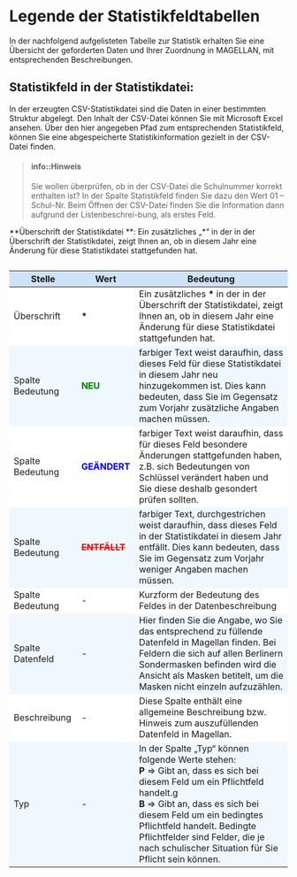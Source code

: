 # Legende der Statistikfeldtabellen

In der nachfolgend aufgelisteten Tabelle zur Statistik erhalten Sie eine Übersicht der geforderten Daten und Ihrer Zuordnung in MAGELLAN, mit entsprechenden Beschreibungen.

## Statistikfeld in der Statistikdatei:
 
In der erzeugten CSV-Statistikdatei sind die Daten in einer bestimmten Struktur abgelegt. Den Inhalt der CSV-Datei können Sie mit Microsoft Excel ansehen. Über den hier angegeben Pfad zum entsprechenden Statistikfeld, können Sie eine abgespeicherte Statistikinformation gezielt in der CSV-Datei finden.

> #### info::Hinweis
> Sie wollen überprüfen, ob in der CSV-Datei die Schulnummer korrekt enthalten ist? In der Spalte Statistikfeld finden Sie dazu den Wert 01 – Schul-Nr. Beim Öffnen der CSV-Datei finden Sie die Information dann aufgrund der Listenbeschrei-bung, als erstes Feld.

**Überschrift der Statistikdatei **:
Ein zusätzliches „*“ in der in der Überschrift der Statistikdatei, zeigt Ihnen an, ob in diesem Jahr eine Änderung für diese Statistikdatei stattgefunden hat.

<table class="table">
<caption></caption>
<thead>
<tr>
<th style="background-color:#CEE3F6;">   Stelle  </th>
<th style="background-color:#CEE3F6;">  Wert   </th>
<th style="background-color:#CEE3F6;">   Bedeutung  </th>
    </tr>
 </thead>
<tbody>
<tr>
    <td align=left style="background-color:#FFFFFF;">  Überschrift  </td>
    <td align=left style="background-color:#FFFFFF;"> <b>*</b>  </td>
    <td align=left style="background-color:#FFFFFF;">  Ein zusätzliches <b>*</b> in der in der Überschrift der Statistikdatei, zeigt Ihnen an, ob in diesem Jahr eine Änderung für diese Statistikdatei stattgefunden hat.  </td>
    </tr>
<tr>
    <td align=left style="background-color:#F0F8FF;"> Spalte Bedeutung   </td>
    <td align=left style="background-color:#F0F8FF;">   <font color=green><b>	NEU	</b></font>  </td>
    <td align=left style="background-color:#F0F8FF;">  farbiger Text weist daraufhin, dass dieses Feld für diese Statistikdatei in diesem Jahr neu hinzugekommen ist. Dies kann bedeuten, dass Sie im Gegensatz zum Vorjahr zusätzliche Angaben machen müssen.  </td>
    </tr>
    <tr>
    <td align=left style="background-color:#FFFFFF;">   Spalte Bedeutung </td>
    <td align=left style="background-color:#FFFFFF;">    <font color=blue><b> GEÄNDERT	 </b></font> </td>
    <td align=left style="background-color:#FFFFFF;">   farbiger Text weist daraufhin, dass für dieses Feld besondere Änderungen stattgefunden haben, z.B. sich Bedeutungen von Schlüssel verändert haben und Sie diese deshalb gesondert prüfen sollten. </td>
    </tr>
<tr>
    <td align=left style="background-color:#F0F8FF;">  Spalte Bedeutung    </td>
        <td align=left style="background-color:#F0F8FF;"> <font color=red><s><b> ENTFÄLLT	 </b></s></font>   </td>
    <td align=left style="background-color:#F0F8FF;"> farbiger Text, durchgestrichen weist daraufhin, dass dieses Feld in der Statistikdatei in diesem Jahr entfällt. Dies kann bedeuten, dass Sie im Gegensatz zum Vorjahr weniger Angaben machen müssen.   </td>
    </tr>
    <tr>
    <td align=left style="background-color:#FFFFFF;">  Spalte Bedeutung  </td>
    <td align=left style="background-color:#FFFFFF;">  -  </td>
    <td align=left style="background-color:#FFFFFF;">    Kurzform der Bedeutung des Feldes in der Datenbeschreibung </td>
    </tr>
<tr>
    <td align=left style="background-color:#F0F8FF;">   Spalte Datenfeld </td>
    <td align=left style="background-color:#F0F8FF;">  -  </td>
    <td align=left style="background-color:#F0F8FF;">  Hier finden Sie die Angabe, wo Sie das entsprechend zu füllende Datenfeld in Magellan finden. Bei Feldern die sich auf allen Berlinern Sondermasken befinden wird die Ansicht als Masken betitelt, um die Masken nicht einzeln aufzuzählen.  </td>
    </tr>
    <tr>
    <td align=left style="background-color:#FFFFFF;">  Beschreibung  </td>
    <td align=left style="background-color:#FFFFFF;">   - </td>
    <td align=left style="background-color:#FFFFFF;">   Diese Spalte enthält eine allgemeine Beschreibung bzw. Hinweis zum auszufüllenden Datenfeld in Magellan. </td>
    </tr>
<tr>
    <td align=left style="background-color:#F0F8FF;">   Typ </td>
    <td align=left style="background-color:#F0F8FF;">   - </td>
    <td align=left style="background-color:#F0F8FF;">  In der Spalte „Typ“ können folgende Werte stehen:<br/>
<b>P </b>=> Gibt an, dass es sich bei diesem Feld um ein Pflichtfeld handelt.g<br/>
<b>B </b>=> Gibt an, dass es sich bei diesem Feld um ein bedingtes Pflichtfeld handelt. Bedingte Pflichtfelder sind Felder, die je nach schulischer Situation für Sie Pflicht sein können.  </td>
    </tr>
  </tbody>
</table>


